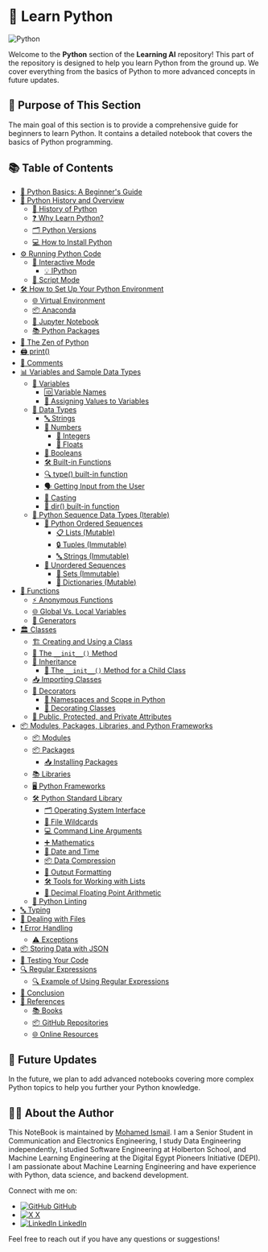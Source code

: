 # 🚀 Learn Python

![Python](https://github.com/Som3a99/Python-For-Data-Science/blob/0fb5b7cc430396ca60d24e7df1077b05ef7e2cd7/pythonbasics/images/2.png)

Welcome to the **Python** section of the **Learning AI** repository! This part of the repository is designed to help you learn Python from the ground up. We cover everything from the basics of Python to more advanced concepts in future updates.

## 🎯 Purpose of This Section

The main goal of this section is to provide a comprehensive guide for beginners to learn Python. It contains a detailed notebook that covers the basics of Python programming.

## 📚 Table of Contents

- [🐍 Python Basics: A Beginner's Guide](#python-basics-a-beginners-guide)
- [📜 Python History and Overview](#python-history-and-overview)
  - [📅 History of Python](#history-of-python)
  - [❓ Why Learn Python?](#why-learn-python)
  - [🗂️ Python Versions](#python-versions)
  - [💻 How to Install Python](#how-to-install-python)
- [⚙️ Running Python Code](#running-python-code)
  - [🔁 Interactive Mode](#interactive-mode)
    - [💡 IPython](#ipython)
  - [📜 Script Mode](#script-mode)
- [🛠️ How to Set Up Your Python Environment](#how-to-set-up-your-python-environment)
  - [🌐 Virtual Environment](#virtual-environment)
  - [📦 Anaconda](#anaconda)
  - [📓 Jupyter Notebook](#jupyter-notebook)
  - [📚 Python Packages](#python-packages)
- [🧘 The Zen of Python](#the-zen-of-python)
- [🖨️ print()](#print)
- [📝 Comments](#comments)
- [📊 Variables and Sample Data Types](#variables-and-sample-data-types)
  - [🔑 Variables](#variables)
    - [🆔 Variable Names](#variable-names)
    - [💼 Assigning Values to Variables](#assigning-values-to-variables)
  - [📏 Data Types](#data-types)
    - [🔤 Strings](#strings)
    - [🔢 Numbers](#numbers)
      - [🔢 Integers](#integers)
      - [🔢 Floats](#floats)
    - [🔲 Booleans](#booleans)
    - [🛠️ Built-in Functions](#built-in-functions)
    - [🔍 type() built-in function](#type-built-in-function)
    - [🗣️ Getting Input from the User](#getting-input-from-the-user)
    - [🔄 Casting](#casting)
    - [🧭 dir() built-in function](#dir-built-in-function)
  - [🔗 Python Sequence Data Types (Iterable)](#python-sequence-data-types-iterable)
    - [📏 Python Ordered Sequences](#python-ordered-sequences)
      - [📋 Lists (Mutable)](#lists-mutable)
      - [🔒 Tuples (Immutable)](#tuples-immutable)
      - [🔤 Strings (Immutable)](#strings-immutable)
    - [🔀 Unordered Sequences](#unordered-sequences)
      - [🔧 Sets (Immutable)](#sets-immutable)
      - [📖 Dictionaries (Mutable)](#dictionaries)
- [🔧 Functions](#functions)
  - [⚡ Anonymous Functions](#anonymous-functions)
  - [🌐 Global Vs. Local Variables](#global-vs-local-variables)
  - [🔄 Generators](#generators)
- [🏛️ Classes](#classes)
  - [🏗️ Creating and Using a Class](#creating-and-using-a-class)
  - [🔧 The `__init__()` Method](#the-init-method)
  - [🔄 Inheritance](#inheritance)
    - [🔧 The `__init__()` Method for a Child Class](#the-init-method-for-a-child-class)
  - [📥 Importing Classes](#importing-classes)
  - [🎨 Decorators](#decorators)
    - [📂 Namespaces and Scope in Python](#namespaces-and-scope-in-python)
    - [🎨 Decorating Classes](#decorating-classes)
  - [🔐 Public, Protected, and Private Attributes](#public-protected-and-private-attributes-in-python)
- [📦 Modules, Packages, Libraries, and Python Frameworks](#modules-packages-libraries-python-frameworks)
  - [📦 Modules](#modules)
  - [📦 Packages](#packages)
    - [📥 Installing Packages](#installing-packages)
  - [📚 Libraries](#libraries)
  - [🖥️ Python Frameworks](#python-frameworks)
  - [🛠️ Python Standard Library](#python-standard-library)
    - [🗂️ Operating System Interface](#operating-system-interface)
    - [📂 File Wildcards](#file-wildcards)
    - [💻 Command Line Arguments](#command-line-arguments)
    - [➕ Mathematics](#mathematics)
    - [📅 Date and Time](#date-and-time)
    - [📦 Data Compression](#data-compression)
    - [📝 Output Formatting](#output-formatting)
    - [🛠️ Tools for Working with Lists](#tools-for-working-with-lists)
    - [💯 Decimal Floating Point Arithmetic](#decimal-floating-point-arithmetic)
  - [🧹 Python Linting](#python-linting)
- [🔤 Typing](#typing)
- [📂 Dealing with Files](#dealing-with-files)
- [❗ Error Handling](#error-handling)
  - [⚠️ Exceptions](#exceptions)
- [📦 Storing Data with JSON](#storing-data)
- [🧪 Testing Your Code](#testing-your-code)
- [🔍 Regular Expressions](#regular-expressions)
  - [🔍 Example of Using Regular Expressions](#example-of-using-regular-expressions)
- [🏁 Conclusion](#conclusion)
- [🔗 References](#references)
  - [📚 Books](#books)
  - [📦 GitHub Repositories](#github-repositories)
  - [🌐 Online Resources](#online-resources)

## 🔮 Future Updates

In the future, we plan to add advanced notebooks covering more complex Python topics to help you further your Python knowledge.

## 🙋‍♂️ About the Author

This NoteBook is maintained by [Mohamed Ismail](https://github.com/E99Mohamed). I am a Senior Student in Communication and Electronics Engineering, I study Data Engineering independently, I studied Software Engineering at Holberton School, and Machine Learning Engineering at the Digital Egypt Pioneers Initiative (DEPI). I am passionate about Machine Learning Engineering and have experience with Python, data science, and backend development.

Connect with me on:
- [![GitHub](https://img.icons8.com/fluent/24/000000/github.png) GitHub](https://github.com/E99Mohamed)
- [![X](https://img.icons8.com/fluent/24/000000/twitter.png) X](https://x.com/E99Mohamed)
- [![LinkedIn](https://img.icons8.com/fluent/24/000000/linkedin.png) LinkedIn](https://www.linkedin.com/in/mohamed-ismail99)

Feel free to reach out if you have any questions or suggestions!
